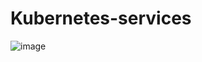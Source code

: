 # Kubernetes-services

![image](https://github.com/getratheesh/Kubernetes-services/assets/142021346/d0cf8b22-5f8d-4a8e-a96c-0b256f23423e)

